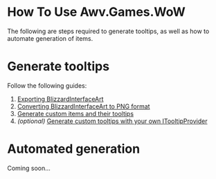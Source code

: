 # How To Use Awv.Games.WoW

The following are steps required to generate tooltips, as well as how to automate generation of items.

# Generate tooltips
Follow the following guides:
1. [Exporting BlizzardInterfaceArt][1]
2. [Converting BlizzardInterfaceArt to PNG format][2]
3. [Generate custom items and their tooltips][3]
4. *(optional)* [Generate custom tooltips with your own ITooltipProvider][4]


# Automated generation
Coming soon...

[1]:export-artwork.md
[2]:convert-artwork-to-png.md
[3]:item-tooltips.md
[4]:custom-tooltips.md